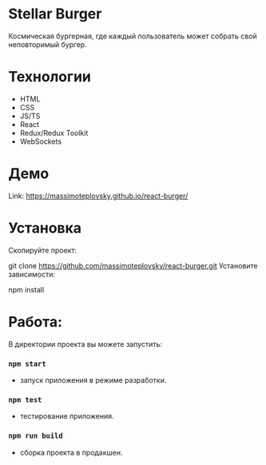 # Stellar Burger

Космическая бургерная, где каждый пользователь может собрать свой неповторимый бургер.

# Технологии
- HTML
- CSS
- JS/TS
- React
- Redux/Redux Toolkit
- WebSockets

# Демо

Link: https://massimoteplovsky.github.io/react-burger/

# Установка

Скопируйте проект:

git clone https://github.com/massimoteplovsky/react-burger.git
Установите зависимости:

npm install

# Работа:
В директории проекта вы можете запустить:

### `npm start`
 - запуск приложения в режиме разработки.

### `npm test`
 - тестирование приложения.

### `npm run build`
- сборка проекта в продакшен.

